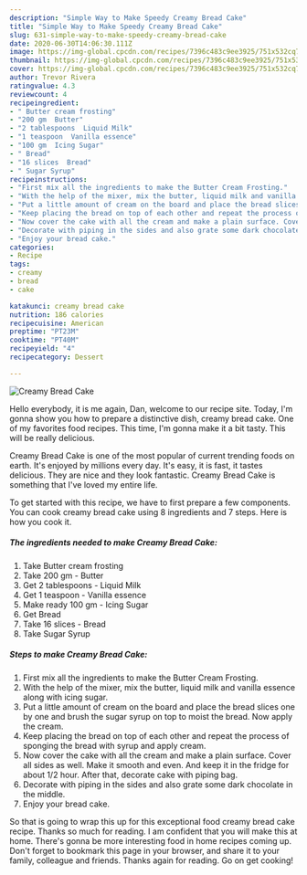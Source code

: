 ```yaml
---
description: "Simple Way to Make Speedy Creamy Bread Cake"
title: "Simple Way to Make Speedy Creamy Bread Cake"
slug: 631-simple-way-to-make-speedy-creamy-bread-cake
date: 2020-06-30T14:06:30.111Z
image: https://img-global.cpcdn.com/recipes/7396c483c9ee3925/751x532cq70/creamy-bread-cake-recipe-main-photo.jpg
thumbnail: https://img-global.cpcdn.com/recipes/7396c483c9ee3925/751x532cq70/creamy-bread-cake-recipe-main-photo.jpg
cover: https://img-global.cpcdn.com/recipes/7396c483c9ee3925/751x532cq70/creamy-bread-cake-recipe-main-photo.jpg
author: Trevor Rivera
ratingvalue: 4.3
reviewcount: 4
recipeingredient:
- " Butter cream frosting"
- "200 gm  Butter"
- "2 tablespoons  Liquid Milk"
- "1 teaspoon  Vanilla essence"
- "100 gm  Icing Sugar"
- " Bread"
- "16 slices  Bread"
- " Sugar Syrup"
recipeinstructions:
- "First mix all the ingredients to make the Butter Cream Frosting."
- "With the help of the mixer, mix the butter, liquid milk and vanilla essence along with icing sugar."
- "Put a little amount of cream on the board and place the bread slices one by one and brush the sugar syrup on top to moist the bread. Now apply the cream."
- "Keep placing the bread on top of each other and repeat the process of sponging the bread with syrup and apply cream."
- "Now cover the cake with all the cream and make a plain surface. Cover all sides as well. Make it smooth and even. And keep it in the fridge for about 1/2 hour. After that, decorate cake with piping bag."
- "Decorate with piping in the sides and also grate some dark chocolate in the middle."
- "Enjoy your bread cake."
categories:
- Recipe
tags:
- creamy
- bread
- cake

katakunci: creamy bread cake 
nutrition: 186 calories
recipecuisine: American
preptime: "PT23M"
cooktime: "PT40M"
recipeyield: "4"
recipecategory: Dessert

---
```



![Creamy Bread Cake](https://img-global.cpcdn.com/recipes/7396c483c9ee3925/751x532cq70/creamy-bread-cake-recipe-main-photo.jpg)

Hello everybody, it is me again, Dan, welcome to our recipe site. Today, I'm gonna show you how to prepare a distinctive dish, creamy bread cake. One of my favorites food recipes. This time, I'm gonna make it a bit tasty. This will be really delicious.

Creamy Bread Cake is one of the most popular of current trending foods on earth. It's enjoyed by millions every day. It's easy, it is fast, it tastes delicious. They are nice and they look fantastic. Creamy Bread Cake is something that I've loved my entire life.




To get started with this recipe, we have to first prepare a few components. You can cook creamy bread cake using 8 ingredients and 7 steps. Here is how you cook it.

<!--inarticleads1-->

##### The ingredients needed to make Creamy Bread Cake:

1. Take  Butter cream frosting
1. Take 200 gm - Butter
1. Get 2 tablespoons - Liquid Milk
1. Get 1 teaspoon - Vanilla essence
1. Make ready 100 gm - Icing Sugar
1. Get  Bread
1. Take 16 slices - Bread
1. Take  Sugar Syrup




<!--inarticleads2-->

##### Steps to make Creamy Bread Cake:

1. First mix all the ingredients to make the Butter Cream Frosting.
1. With the help of the mixer, mix the butter, liquid milk and vanilla essence along with icing sugar.
1. Put a little amount of cream on the board and place the bread slices one by one and brush the sugar syrup on top to moist the bread. Now apply the cream.
1. Keep placing the bread on top of each other and repeat the process of sponging the bread with syrup and apply cream.
1. Now cover the cake with all the cream and make a plain surface. Cover all sides as well. Make it smooth and even. And keep it in the fridge for about 1/2 hour. After that, decorate cake with piping bag.
1. Decorate with piping in the sides and also grate some dark chocolate in the middle.
1. Enjoy your bread cake.




So that is going to wrap this up for this exceptional food creamy bread cake recipe. Thanks so much for reading. I am confident that you will make this at home. There's gonna be more interesting food in home recipes coming up. Don't forget to bookmark this page in your browser, and share it to your family, colleague and friends. Thanks again for reading. Go on get cooking!
